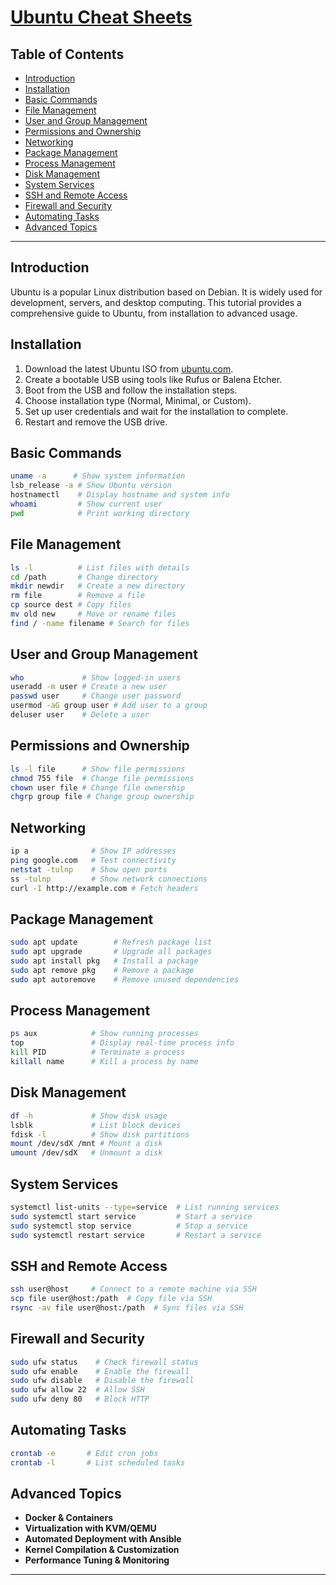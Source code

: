 # [Ubuntu Cheat Sheets](https://github.com/potatoscript/ubuntu/wiki)

## Table of Contents
- [Introduction](#introduction)
- [Installation](#installation)
- [Basic Commands](#basic-commands)
- [File Management](#file-management)
- [User and Group Management](#user-and-group-management)
- [Permissions and Ownership](#permissions-and-ownership)
- [Networking](#networking)
- [Package Management](#package-management)
- [Process Management](#process-management)
- [Disk Management](#disk-management)
- [System Services](#system-services)
- [SSH and Remote Access](#ssh-and-remote-access)
- [Firewall and Security](#firewall-and-security)
- [Automating Tasks](#automating-tasks)
- [Advanced Topics](#advanced-topics)

---

## Introduction
Ubuntu is a popular Linux distribution based on Debian. It is widely used for development, servers, and desktop computing. This tutorial provides a comprehensive guide to Ubuntu, from installation to advanced usage.

## Installation
1. Download the latest Ubuntu ISO from [ubuntu.com](https://ubuntu.com/).
2. Create a bootable USB using tools like Rufus or Balena Etcher.
3. Boot from the USB and follow the installation steps.
4. Choose installation type (Normal, Minimal, or Custom).
5. Set up user credentials and wait for the installation to complete.
6. Restart and remove the USB drive.

## Basic Commands
```bash
uname -a      # Show system information
lsb_release -a # Show Ubuntu version
hostnamectl    # Display hostname and system info
whoami         # Show current user
pwd            # Print working directory
``` 

## File Management
```bash
ls -l          # List files with details
cd /path       # Change directory
mkdir newdir   # Create a new directory
rm file        # Remove a file
cp source dest # Copy files
mv old new     # Move or rename files
find / -name filename # Search for files
``` 

## User and Group Management
```bash
who             # Show logged-in users
useradd -m user # Create a new user
passwd user     # Change user password
usermod -aG group user # Add user to a group
deluser user    # Delete a user
``` 

## Permissions and Ownership
```bash
ls -l file      # Show file permissions
chmod 755 file  # Change file permissions
chown user file # Change file ownership
chgrp group file # Change group ownership
``` 

## Networking
```bash
ip a              # Show IP addresses
ping google.com   # Test connectivity
netstat -tulnp    # Show open ports
ss -tulnp         # Show network connections
curl -I http://example.com # Fetch headers
``` 

## Package Management
```bash
sudo apt update        # Refresh package list
sudo apt upgrade       # Upgrade all packages
sudo apt install pkg   # Install a package
sudo apt remove pkg    # Remove a package
sudo apt autoremove    # Remove unused dependencies
``` 

## Process Management
```bash
ps aux            # Show running processes
top               # Display real-time process info
kill PID          # Terminate a process
killall name      # Kill a process by name
``` 

## Disk Management
```bash
df -h             # Show disk usage
lsblk             # List block devices
fdisk -l          # Show disk partitions
mount /dev/sdX /mnt # Mount a disk
umount /dev/sdX   # Unmount a disk
``` 

## System Services
```bash
systemctl list-units --type=service  # List running services
sudo systemctl start service         # Start a service
sudo systemctl stop service          # Stop a service
sudo systemctl restart service       # Restart a service
``` 

## SSH and Remote Access
```bash
ssh user@host     # Connect to a remote machine via SSH
scp file user@host:/path  # Copy file via SSH
rsync -av file user@host:/path  # Sync files via SSH
``` 

## Firewall and Security
```bash
sudo ufw status    # Check firewall status
sudo ufw enable    # Enable the firewall
sudo ufw disable   # Disable the firewall
sudo ufw allow 22  # Allow SSH
sudo ufw deny 80   # Block HTTP
``` 

## Automating Tasks
```bash
crontab -e       # Edit cron jobs
crontab -l       # List scheduled tasks
``` 

## Advanced Topics
- **Docker & Containers**
- **Virtualization with KVM/QEMU**
- **Automated Deployment with Ansible**
- **Kernel Compilation & Customization**
- **Performance Tuning & Monitoring**

---

